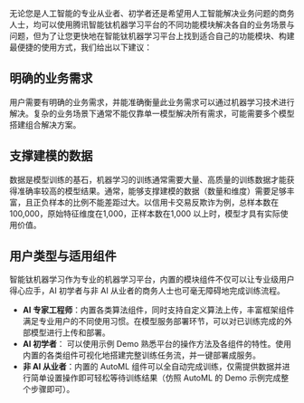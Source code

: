 无论您是人工智能的专业从业者、初学者还是希望用人工智能解决业务问题的商务人士，均可以使用腾讯智能钛机器学习平台的不同功能模块解决各自的业务场景与问题，但为了让您更快地在智能钛机器学习平台上找到适合自己的功能模块、构建最便捷的使用方式，我们给出以下建议：

##  明确的业务需求
用户需要有明确的业务需求，并能准确衡量此业务需求可以通过机器学习技术进行解决。复杂的业务场景下通常不能仅靠单一模型解决所有需求，可能需要多个模型搭建组合解决方案。

## 支撑建模的数据
数据是模型训练的基石，机器学习的训练通常需要大量、高质量的训练数据才能获得准确率较高的模型结果。通常，能够支撑建模的数据（数量和维度）需要足够丰富，且正负样本的比例不能差距过大。以信用卡交易反欺诈为例，总样本数在100,000，原始特征维度在1,000，正样本数在1,000 以上时，模型才具有实际使用价值。

## 用户类型与适用组件
智能钛机器学习作为专业的机器学习平台，内置的模块组件不仅可以让专业级用户得心应手，AI 初学者与非 AI 从业者的商务人士也可毫无障碍地完成训练流程。
- **AI 专家工程师**：内置各类算法组件，同时支持自定义算法上传，丰富框架组件满足专业用户的不同使用习惯。在模型服务部署环节，可以对已训练完成的外部模型进行上传和部署。
- **AI 初学者**： 可以使用示例 Demo 熟悉平台的操作方法及各组件的特性。使用内置的各类组件可视化地搭建完整训练任务流，并一键部署成服务。
- **非 AI 从业者**：内置的 AutoML 组件可以全自动完成训练，仅需提供数据并进行简单设置操作即可轻松等待训练结果（仿照 AutoML 的 Demo 示例完成整个步骤即可）。


